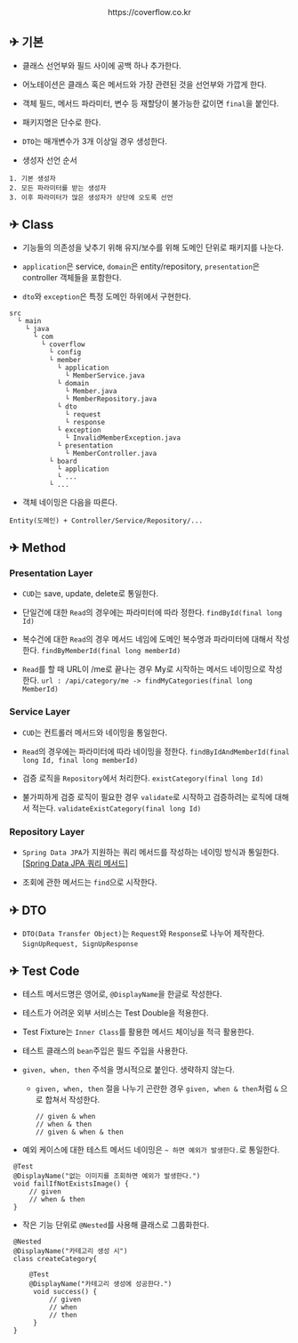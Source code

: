 <div align="center">
  https://coverflow.co.kr
</div>

## ✈ 기본

- 클래스 선언부와 필드 사이에 공백 하나 추가한다.

- 어노테이션은 클래스 혹은 메서드와 가장 관련된 것을 선언부와 가깝게 한다.

- 객체 필드, 메서드 파라미터, 변수 등 재할당이 불가능한 값이면 `final`을 붙인다.

- 패키지명은 단수로 한다.

- `DTO`는 매개변수가 3개 이상일 경우 생성한다.

- 생성자 선언 순서

```
1. 기본 생성자
2. 모든 파라미터를 받는 생성자
3. 이후 파라미터가 많은 생성자가 상단에 오도록 선언
```

## ✈ Class

- 기능들의 의존성을 낮추기 위해 유지/보수를 위해 도메인 단위로 패키지를 나눈다.

- ```application```은 service, ```domain```은 entity/repository, ```presentation```은 controller 객체들을 포함한다.

- ```dto```와 ```exception```은 특정 도메인 하위에서 구현한다.

```
src
  └ main
    └ java
      └ com
        └ coverflow
          └ config
          └ member
            └ application
              └ MemberService.java
            └ domain
              └ Member.java
              └ MemberRepository.java
            └ dto
              └ request
              └ response
            └ exception
              └ InvalidMemberException.java
            └ presentation
              └ MemberController.java
          └ board
            └ application
            └ ...
          └ ...
```

- 객체 네이밍은 다음을 따른다.

```
Entity(도메인) + Controller/Service/Repository/...
```

## ✈ Method

### Presentation Layer

- ```CUD```는 save, update, delete로 통일한다.

- 단일건에 대한 ```Read```의 경우에는 파라미터에 따라 정한다. ```findById(final long Id)```

- 복수건에 대한 ```Read```의 경우 메서드 네임에 도메인 복수명과 파라미터에 대해서 작성한다. ```findByMemberId(final long memberId)```

- ```Read```를 할 때 URL이 /me로 끝나는 경우 My로 시작하는 메서드 네이밍으로
  작성한다. ```url : /api/category/me -> findMyCategories(final long MemberId)```

### Service Layer

- ```CUD```는 컨트롤러 메서드와 네이밍을 통일한다.

- ```Read```의 경우에는 파라미터에 따라 네이밍을 정한다. ```findByIdAndMemberId(final long Id, final long memberId)```

- 검증 로직을 ```Repository```에서 처리한다. ```existCategory(final long Id)```

- 불가피하게 검증 로직이 필요한 경우 ```validate```로 시작하고 검증하려는 로직에 대해서 적는다. ```validateExistCategory(final long Id)```

### Repository Layer

- ```Spring Data JPA```가 지원하는 쿼리 메서드를 작성하는 네이밍 방식과 통일한다.
  [[Spring Data JPA 쿼리 메서드]](https://docs.spring.io/spring-data/jpa/docs/current/reference/html/#jpa.query-methods)

- 조회에 관한 메서드는 ```find```으로 시작한다.

## ✈ DTO

- ```DTO(Data Transfer Object)```는 ```Request```와 ```Response```로 나누어 제작한다. ```SignUpRequest, SignUpResponse```

## ✈ Test Code

- 테스트 메서드명은 영어로, ```@DisplayName```을 한글로 작성한다.

- 테스트가 어려운 외부 서비스는 Test Double을 적용한다.

- Test Fixture는 ```Inner Class```를 활용한 메서드 체이닝을 적극 활용한다.

- 테스트 클래스의 ```bean```주입은 필드 주입을 사용한다.

- ```given, when, then``` 주석을 명시적으로 붙인다. 생략하지 않는다.
    - ```given, when, then``` 절을 나누기 곤란한 경우 ```given, when & then```처럼 ```&``` 으로 합쳐서 작성한다.
      ``` 
      // given & when
      // when & then
      // given & when & then
      ```
- 예외 케이스에 대한 테스트 메서드 네이밍은 ```~ 하면 예외가 발생한다.```로 통일한다.

```
 @Test
 @DisplayName("없는 이미지를 조회하면 예외가 발생한다.")
 void failIfNotExistsImage() {
     // given
     // when & then
 }
```

- 작은 기능 단위로 ```@Nested```를 사용해 클래스로 그룹화한다.

```
 @Nested
 @DisplayName("카테고리 생성 시")
 class createCategory{

     @Test
     @DisplayName("카테고리 생성에 성공한다.")
      void success() {
          // given
          // when
          // then
      }
 }
```
